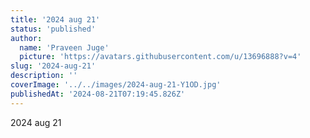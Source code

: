 ```yaml
---
title: '2024 aug 21'
status: 'published'
author:
  name: 'Praveen Juge'
  picture: 'https://avatars.githubusercontent.com/u/13696888?v=4'
slug: '2024-aug-21'
description: ''
coverImage: '../../images/2024-aug-21-Y1OD.jpg'
publishedAt: '2024-08-21T07:19:45.826Z'
---
```


2024 aug 21